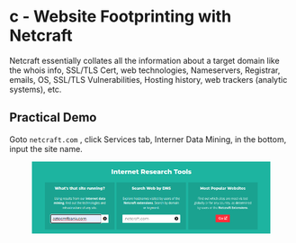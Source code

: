# c - Website Footprinting with Netcraft

Netcraft essentially collates all the information about a target domain like the whois info, SSL/TLS Cert, web technologies,  Nameservers, Registrar, emails, OS, SSL/TLS Vulnerabilities, Hosting history, web trackers (analytic systems), etc.

## Practical Demo

Goto `netcraft.com` , click Services tab, Interner Data Mining, in the bottom, input the site name.

<figure><img src="../../../.gitbook/assets/image (13) (1).png" alt=""><figcaption></figcaption></figure>



